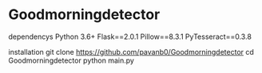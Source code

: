 # Goodmorningdetector
dependencys 
Python 3.6+
Flask==2.0.1
Pillow==8.3.1
PyTesseract==0.3.8


installation
git clone https://github.com/pavanb0/Goodmorningdetector
cd Goodmorningdetector
python main.py 
